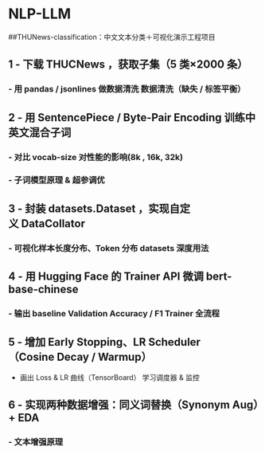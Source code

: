 # NLP-LLM
##THUNews-classification：中文文本分类＋可视化演示工程项目

## 1	- 下载 THUCNews ，获取子集（5 类×2000 条）
### - 用 pandas / jsonlines 做数据清洗	数据清洗（缺失 / 标签平衡）

## 2	- 用 SentencePiece / Byte-Pair Encoding 训练中英文混合子词
### - 对比 vocab-size 对性能的影响(8k , 16k, 32k)
### - 子词模型原理 & 超参调优
  
## 3	- 封装 datasets.Dataset ，实现自定义 DataCollator 
### - 可视化样本长度分布、Token 分布	datasets 深度用法

## 4	- 用 Hugging Face 的 Trainer API 微调 bert-base-chinese
### - 输出 baseline Validation Accuracy / F1	Trainer 全流程

## 5	- 增加 Early Stopping、LR Scheduler（Cosine Decay / Warmup）
- 画出 Loss & LR 曲线（TensorBoard）	学习调度器 & 监控

## 6	- 实现两种数据增强：同义词替换（Synonym Aug）+ EDA 	
### - 文本增强原理
